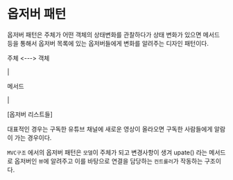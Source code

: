 # 옵저버 패턴

옵저버 패턴은 주체가 어떤 객체의 상태변화를 관찰하다가 상태 변화가 있으면 메서드 등을 통해서 옵저버 목록에 있는 옵저버들에게 변화를 알려주는 디자인 패턴이다.

주체 <---> 객체

|

메서드

|

[옵저버 리스트들]

대표적인 경우는 구독한 유튜브 채널에 새로운 영상이 올라오면 구독한 사람들에게 알람이 가는 경우이다.

`MVC구조` 에서의 옵저버 패턴은 `모델`이 주체가 되고 변경사항이 생겨 upate() 라는 메서드로 옵저버인 `뷰`에 알려주고 이를 바탕으로 연결을 담당하는 `컨트롤러`가 작동하는 구조이다.
